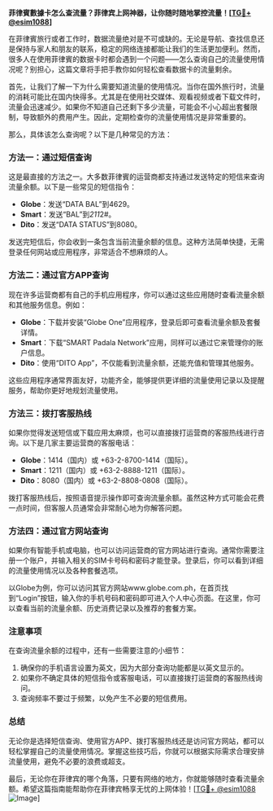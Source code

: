 **菲律賓數據卡怎么查流量？菲律宾上网神器，让你随时随地掌控流量！[[TG💪+ @esim1088](https://t.me/s/esim1088)]**

在菲律賓旅行或者工作时，数据流量绝对是不可或缺的。无论是导航、查找信息还是保持与家人和朋友的联系，稳定的网络连接都能让我们的生活更加便利。然而，很多人在使用菲律賓的数据卡时都会遇到一个问题——怎么查询自己的流量使用情况呢？别担心，这篇文章将手把手教你如何轻松查看数据卡的流量剩余。

首先，让我们了解一下为什么需要知道流量的使用情况。当你在国外旅行时，流量的消耗可能比在国内快得多。尤其是在使用社交媒体、观看视频或者下载文件时，流量会迅速减少。如果你不知道自己还剩下多少流量，可能会不小心超出套餐限制，导致额外的费用产生。因此，定期检查你的流量使用情况是非常重要的。

那么，具体该怎么查询呢？以下是几种常见的方法：

### 方法一：通过短信查询

这是最直接的方法之一。大多数菲律賓的运营商都支持通过发送特定的短信来查询流量余额。以下是一些常见的短信指令：

- **Globe**：发送“DATA BAL”到4629。
- **Smart**：发送“BAL”到*211*2#。
- **Dito**：发送“DATA STATUS”到8080。

发送完短信后，你会收到一条包含当前流量余额的信息。这种方法简单快捷，无需登录任何网站或应用程序，非常适合不想麻烦的人。

### 方法二：通过官方APP查询

现在许多运营商都有自己的手机应用程序，你可以通过这些应用随时查看流量余额和其他服务信息。例如：

- **Globe**：下载并安装“Globe One”应用程序，登录后即可查看流量余额及套餐详情。
- **Smart**：下载“SMART Padala Network”应用，同样可以通过它来管理你的账户信息。
- **Dito**：使用“DITO App”，不仅能看到流量余额，还能充值和管理其他服务。

这些应用程序通常界面友好，功能齐全，能够提供更详细的流量使用记录以及提醒服务，帮助你更好地规划流量使用。

### 方法三：拨打客服热线

如果你觉得发送短信或下载应用太麻烦，也可以直接拨打运营商的客服热线进行咨询。以下是几家主要运营商的客服电话：

- **Globe**：1414（国内）或 +63-2-8700-1414（国际）。
- **Smart**：1211（国内）或 +63-2-8888-1211（国际）。
- **Dito**：8080（国内）或 +63-2-8808-0808（国际）。

拨打客服热线后，按照语音提示操作即可查询流量余额。虽然这种方式可能会花费一点时间，但客服人员通常会非常耐心地为你解答问题。

### 方法四：通过官方网站查询

如果你有智能手机或电脑，也可以访问运营商的官方网站进行查询。通常你需要注册一个账户，并输入相关的SIM卡号码和密码才能登录。登录后，你可以看到详细的流量使用情况以及各种套餐选项。

以Globe为例，你可以访问其官方网站www.globe.com.ph，在首页找到“Login”按钮，输入你的手机号码和密码即可进入个人中心页面。在这里，你可以查看当前的流量余额、历史消费记录以及推荐的套餐方案。

### 注意事项

在查询流量余额的过程中，还有一些需要注意的小细节：

1. 确保你的手机语言设置为英文，因为大部分查询功能都是以英文显示的。
2. 如果你不确定具体的短信指令或客服电话，可以直接拨打运营商的客服热线询问。
3. 查询频率不要过于频繁，以免产生不必要的短信费用。

### 总结

无论你是选择短信查询、使用官方APP、拨打客服热线还是访问官方网站，都可以轻松掌握自己的流量使用情况。掌握这些技巧后，你就可以根据实际需求合理安排流量使用，避免不必要的浪费或超支。

最后，无论你在菲律宾的哪个角落，只要有网络的地方，你就能够随时查看流量余额。希望这篇指南能帮助你在菲律宾畅享无忧的上网体验！[[TG💪+ @esim1088](https://t.me/s/esim1088) ![Image](https://i.postimg.cc/4NQfJmqS/Snipaste-2025-05-13-00-14-12.png)]